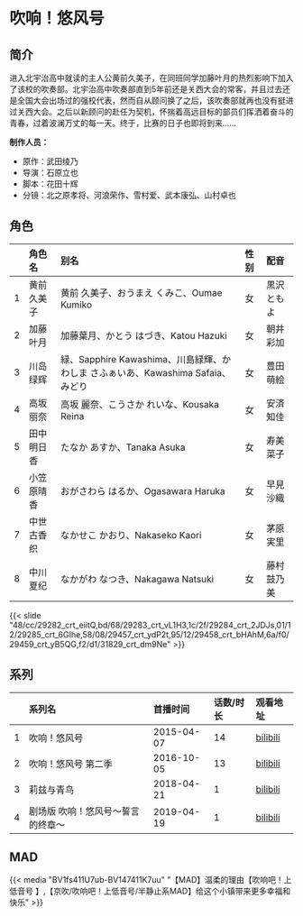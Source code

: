 # 吹响！悠风号


## 简介

进入北宇治高中就读的主人公黄前久美子，在同班同学加藤叶月的热烈影响下加入了该校的吹奏部。北宇治高中吹奏部直到5年前还是关西大会的常客，并且过去还是全国大会出场过的强校代表，然而自从顾问换了之后，该吹奏部就再也没有挺进过关西大会。之后以新顾问的赴任为契机，怀揣着高远目标的部员们挥洒着奋斗的青春，过着波澜万丈的每一天。终于，比赛的日子也即将到来……

**制作人员：**
- 原作：武田绫乃
- 导演：石原立也
- 脚本：花田十辉
- 分镜：北之原孝将、河浪荣作、雪村爱、武本康弘、山村卓也

## 角色

|     |   角色名   |   别名  | 性别 |  配音  |
|:--- |:------  |:----      |:---  |:--   |
| 1 | 黄前久美子 | 黄前 久美子、おうまえ くみこ、Oumae Kumiko | 女 | 黒沢ともよ |
| 2 | 加藤叶月 | 加藤葉月、かとう はづき、Katou Hazuki | 女 | 朝井彩加 |
| 3 | 川岛绿辉 | 緑、Sapphire Kawashima、川島緑輝、かわしま さふぁいあ、Kawashima Safaia、みどり | 女 | 豊田萌絵 |
| 4 | 高坂丽奈 | 高坂 麗奈、こうさか れいな、Kousaka Reina | 女 | 安済知佳 |
| 5 | 田中明日香 | たなか あすか、Tanaka Asuka | 女 | 寿美菜子 |
| 6 | 小笠原晴香 | おがさわら はるか、Ogasawara Haruka | 女 | 早見沙織 |
| 7 | 中世古香织 | なかせこ かおり、Nakaseko Kaori | 女 | 茅原実里 |
| 8 | 中川夏纪 | なかがわ なつき、Nakagawa Natsuki | 女 | 藤村鼓乃美 |

{{< slide "48/cc/29282_crt_eiitQ,bd/68/29283_crt_vL1H3,1c/2f/29284_crt_2JDJs,01/12/29285_crt_6GIhe,58/08/29457_crt_ydP2t,95/12/29458_crt_bHAhM,6a/f0/29459_crt_yB5QG,f2/d1/31829_crt_dm9Ne" >}}

## 系列

|     | 系列名               | 首播时间       | 话数/时长 | 观看地址                                                      |
|:----|:------------------|:-----------|:------|:----------------------------------------------------------|
| 1   | 吹响！悠风号            | 2015-04-07 | 14    | [bilibili](https://www.bilibili.com/bangumi/play/ep28919) |
| 2   | 吹响！悠风号 第二季        | 2016-10-05 | 13    | [bilibili](https://www.bilibili.com/bangumi/play/ss28937) |
| 3   | 莉兹与青鸟             | 2018-04-21 | 1     | [bilibili](https://www.bilibili.com/video/BV1et411r7RT/)            |
| 4   | 剧场版 吹响！悠风号～誓言的终章～ | 2019-04-19 | 1     | [bilibili](https://www.bilibili.com/bangumi/play/ss28951) |


## MAD

{{< media  "BV1fs411U7ub-BV147411K7uu" 
"【MAD】温柔的理由【吹响吧！上低音号 】,【京吹/吹响吧！上低音号/半静止系MAD】给这个小镇带来更多幸福和快乐"  >}}
